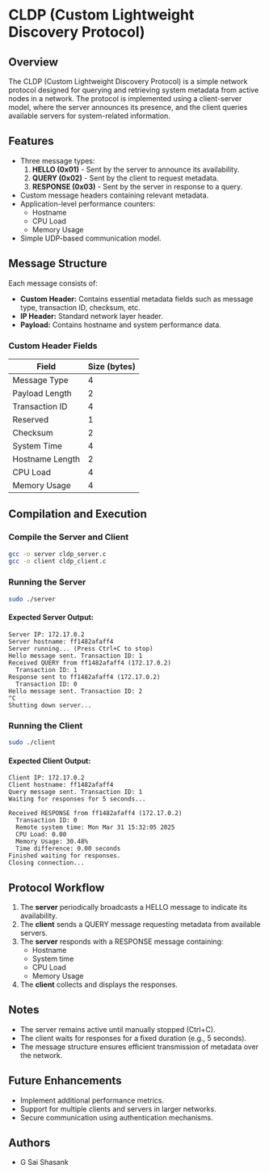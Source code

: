 # CLDP (Custom Lightweight Discovery Protocol)

## Overview
The CLDP (Custom Lightweight Discovery Protocol) is a simple network protocol designed for querying and retrieving system metadata from active nodes in a network. The protocol is implemented using a client-server model, where the server announces its presence, and the client queries available servers for system-related information.

## Features
- Three message types:
  1. **HELLO (0x01)** - Sent by the server to announce its availability.
  2. **QUERY (0x02)** - Sent by the client to request metadata.
  3. **RESPONSE (0x03)** - Sent by the server in response to a query.
- Custom message headers containing relevant metadata.
- Application-level performance counters:
  - Hostname
  - CPU Load
  - Memory Usage
- Simple UDP-based communication model.

## Message Structure
Each message consists of:
- **Custom Header:** Contains essential metadata fields such as message type, transaction ID, checksum, etc.
- **IP Header:** Standard network layer header.
- **Payload:** Contains hostname and system performance data.

### Custom Header Fields
| Field           | Size (bytes) |
|----------------|-------------|
| Message Type   | 4           |
| Payload Length | 2           |
| Transaction ID | 4           |
| Reserved       | 1           |
| Checksum       | 2           |
| System Time    | 4           |
| Hostname Length| 2           |
| CPU Load       | 4           |
| Memory Usage   | 4           |

## Compilation and Execution
### Compile the Server and Client
```sh
gcc -o server cldp_server.c
gcc -o client cldp_client.c
```

### Running the Server
```sh
sudo ./server
```
#### Expected Server Output:
```
Server IP: 172.17.0.2
Server hostname: ff1482afaff4
Server running... (Press Ctrl+C to stop)
Hello message sent. Transaction ID: 1
Received QUERY from ff1482afaff4 (172.17.0.2)
  Transaction ID: 1
Response sent to ff1482afaff4 (172.17.0.2)
  Transaction ID: 0
Hello message sent. Transaction ID: 2
^C
Shutting down server...
```

### Running the Client
```sh
sudo ./client
```
#### Expected Client Output:
```
Client IP: 172.17.0.2
Client hostname: ff1482afaff4
Query message sent. Transaction ID: 1
Waiting for responses for 5 seconds...

Received RESPONSE from ff1482afaff4 (172.17.0.2)
  Transaction ID: 0
  Remote system time: Mon Mar 31 15:32:05 2025
  CPU Load: 0.00
  Memory Usage: 30.48%
  Time difference: 0.00 seconds
Finished waiting for responses.
Closing connection...
```

## Protocol Workflow
1. The **server** periodically broadcasts a HELLO message to indicate its availability.
2. The **client** sends a QUERY message requesting metadata from available servers.
3. The **server** responds with a RESPONSE message containing:
   - Hostname
   - System time
   - CPU Load
   - Memory Usage
4. The **client** collects and displays the responses.

## Notes
- The server remains active until manually stopped (Ctrl+C).
- The client waits for responses for a fixed duration (e.g., 5 seconds).
- The message structure ensures efficient transmission of metadata over the network.

## Future Enhancements
- Implement additional performance metrics.
- Support for multiple clients and servers in larger networks.
- Secure communication using authentication mechanisms.

## Authors
- G Sai Shasank


